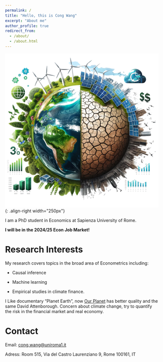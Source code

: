 ```yaml
---
permalink: /
title: "Hello, this is Cong Wang"
excerpt: "About me"
author_profile: true
redirect_from: 
  - /about/
  - /about.html
---
```


![pic about climate finance](/images/climate_finance.png){: .align-right width="250px"}

I am a PhD student in Economics at Sapienza University of Rome.

**I will be in the 2024/25 Econ Job Market!**

Research Interests
======
My research covers topics in the broad area of Econometrics including:

+ Causal inference

+ Machine learning

+ Empirical studies in climate finance.

I Like documentary “Planet Earth”, now [Our Planet](https://www.ourplanet.com/en/) has better quality and the same David Attenborough. Concern about climate change, try to quantify the risk in the financial market and real economy.

Contact
======
Email: cong.wang@uniroma1.it


Adress: Room 515, Via del Castro Laurenziano 9, Rome 100161, IT